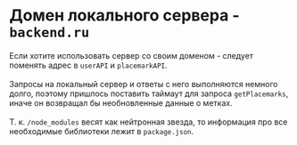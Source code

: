 # Домен локального сервера - `backend.ru`
Если хотите использовать сервер со своим доменом - следует поменять адрес в `userAPI` и `placemarkAPI`.<br><br>
Запросы на локальный сервер и ответы с него выполняются немного долго, поэтому пришлось поставить таймаут для запроса `getPlacemarks`, иначе он возвращал бы необновленные данные о метках.<br><br>
Т. к. `/node_modules` весят как нейтронная звезда, то информация про все необходимые библиотеки лежит в `package.json`.
